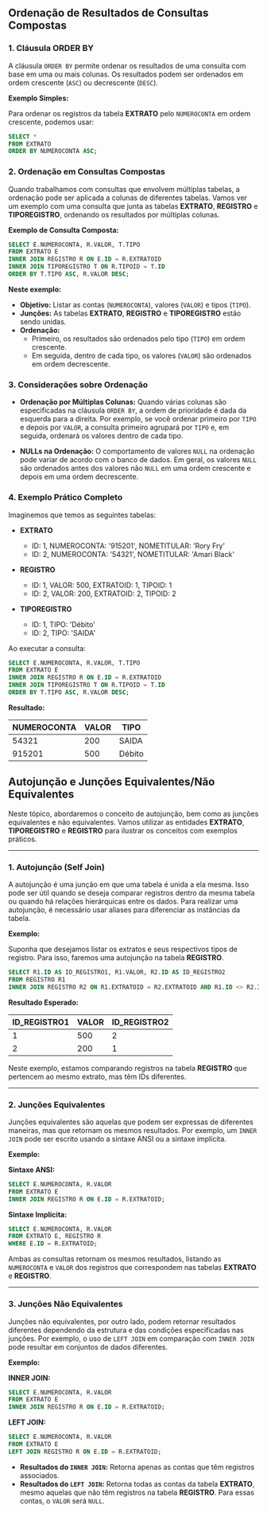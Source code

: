 ## Ordenação de Resultados de Consultas Compostas

### 1. **Cláusula ORDER BY**

A cláusula `ORDER BY` permite ordenar os resultados de uma consulta com base em uma ou mais colunas. Os resultados podem ser ordenados em ordem crescente (`ASC`) ou decrescente (`DESC`).

**Exemplo Simples:**

Para ordenar os registros da tabela **EXTRATO** pelo `NUMEROCONTA` em ordem crescente, podemos usar:

```sql
SELECT * 
FROM EXTRATO 
ORDER BY NUMEROCONTA ASC;
```

### 2. **Ordenação em Consultas Compostas**

Quando trabalhamos com consultas que envolvem múltiplas tabelas, a ordenação pode ser aplicada a colunas de diferentes tabelas. Vamos ver um exemplo com uma consulta que junta as tabelas **EXTRATO**, **REGISTRO** e **TIPOREGISTRO**, ordenando os resultados por múltiplas colunas.

**Exemplo de Consulta Composta:**

```sql
SELECT E.NUMEROCONTA, R.VALOR, T.TIPO
FROM EXTRATO E
INNER JOIN REGISTRO R ON E.ID = R.EXTRATOID
INNER JOIN TIPOREGISTRO T ON R.TIPOID = T.ID
ORDER BY T.TIPO ASC, R.VALOR DESC;
```

**Neste exemplo:**

- **Objetivo:** Listar as contas (`NUMEROCONTA`), valores (`VALOR`) e tipos (`TIPO`).
- **Junções:** As tabelas **EXTRATO**, **REGISTRO** e **TIPOREGISTRO** estão sendo unidas.
- **Ordenação:** 
  - Primeiro, os resultados são ordenados pelo tipo (`TIPO`) em ordem crescente.
  - Em seguida, dentro de cada tipo, os valores (`VALOR`) são ordenados em ordem decrescente.

### 3. **Considerações sobre Ordenação**

- **Ordenação por Múltiplas Colunas:** Quando várias colunas são especificadas na cláusula `ORDER BY`, a ordem de prioridade é dada da esquerda para a direita. Por exemplo, se você ordenar primeiro por `TIPO` e depois por `VALOR`, a consulta primeiro agrupará por `TIPO` e, em seguida, ordenará os valores dentro de cada tipo.
  
- **NULLs na Ordenação:** O comportamento de valores `NULL` na ordenação pode variar de acordo com o banco de dados. Em geral, os valores `NULL` são ordenados antes dos valores não `NULL` em uma ordem crescente e depois em uma ordem decrescente.

### 4. **Exemplo Prático Completo**

Imaginemos que temos as seguintes tabelas:

- **EXTRATO**
  - ID: 1, NUMEROCONTA: '915201', NOMETITULAR: 'Rory Fry'
  - ID: 2, NUMEROCONTA: '54321', NOMETITULAR: 'Amari Black'

- **REGISTRO**
  - ID: 1, VALOR: 500, EXTRATOID: 1, TIPOID: 1
  - ID: 2, VALOR: 200, EXTRATOID: 2, TIPOID: 2

- **TIPOREGISTRO**
  - ID: 1, TIPO: 'Débito'
  - ID: 2, TIPO: 'SAIDA'

Ao executar a consulta:

```sql
SELECT E.NUMEROCONTA, R.VALOR, T.TIPO
FROM EXTRATO E
INNER JOIN REGISTRO R ON E.ID = R.EXTRATOID
INNER JOIN TIPOREGISTRO T ON R.TIPOID = T.ID
ORDER BY T.TIPO ASC, R.VALOR DESC;
```

**Resultado:**

| NUMEROCONTA | VALOR | TIPO    |
|--------------|-------|---------|
| 54321       | 200   | SAIDA |
| 915201       | 500   | Débito  |


## Autojunção e Junções Equivalentes/Não Equivalentes

Neste tópico, abordaremos o conceito de autojunção, bem como as junções equivalentes e não equivalentes. Vamos utilizar as entidades **EXTRATO**, **TIPOREGISTRO** e **REGISTRO** para ilustrar os conceitos com exemplos práticos.

---

### 1. **Autojunção (Self Join)**

A autojunção é uma junção em que uma tabela é unida a ela mesma. Isso pode ser útil quando se deseja comparar registros dentro da mesma tabela ou quando há relações hierárquicas entre os dados. Para realizar uma autojunção, é necessário usar aliases para diferenciar as instâncias da tabela.

**Exemplo:**

Suponha que desejamos listar os extratos e seus respectivos tipos de registro. Para isso, faremos uma autojunção na tabela **REGISTRO**.

```sql
SELECT R1.ID AS ID_REGISTRO1, R1.VALOR, R2.ID AS ID_REGISTRO2
FROM REGISTRO R1
INNER JOIN REGISTRO R2 ON R1.EXTRATOID = R2.EXTRATOID AND R1.ID <> R2.ID;
```

**Resultado Esperado:**

| ID_REGISTRO1 | VALOR | ID_REGISTRO2 |
|---------------|-------|---------------|
| 1             | 500   | 2             |
| 2             | 200   | 1             |

Neste exemplo, estamos comparando registros na tabela **REGISTRO** que pertencem ao mesmo extrato, mas têm IDs diferentes.

---

### 2. **Junções Equivalentes**

Junções equivalentes são aquelas que podem ser expressas de diferentes maneiras, mas que retornam os mesmos resultados. Por exemplo, um `INNER JOIN` pode ser escrito usando a sintaxe ANSI ou a sintaxe implícita.

**Exemplo:**

**Sintaxe ANSI:**

```sql
SELECT E.NUMEROCONTA, R.VALOR
FROM EXTRATO E
INNER JOIN REGISTRO R ON E.ID = R.EXTRATOID;
```

**Sintaxe Implícita:**

```sql
SELECT E.NUMEROCONTA, R.VALOR
FROM EXTRATO E, REGISTRO R
WHERE E.ID = R.EXTRATOID;
```

Ambas as consultas retornam os mesmos resultados, listando as `NUMEROCONTA` e `VALOR` dos registros que correspondem nas tabelas **EXTRATO** e **REGISTRO**.

---

### 3. **Junções Não Equivalentes**

Junções não equivalentes, por outro lado, podem retornar resultados diferentes dependendo da estrutura e das condições especificadas nas junções. Por exemplo, o uso de `LEFT JOIN` em comparação com `INNER JOIN` pode resultar em conjuntos de dados diferentes.

**Exemplo:**

**INNER JOIN:**

```sql
SELECT E.NUMEROCONTA, R.VALOR
FROM EXTRATO E
INNER JOIN REGISTRO R ON E.ID = R.EXTRATOID;
```

**LEFT JOIN:**

```sql
SELECT E.NUMEROCONTA, R.VALOR
FROM EXTRATO E
LEFT JOIN REGISTRO R ON E.ID = R.EXTRATOID;
```

- **Resultados do `INNER JOIN`:** Retorna apenas as contas que têm registros associados.
- **Resultados do `LEFT JOIN`:** Retorna todas as contas da tabela **EXTRATO**, mesmo aquelas que não têm registros na tabela **REGISTRO**. Para essas contas, o `VALOR` será `NULL`.
